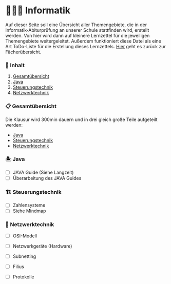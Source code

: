 # 👨🏽‍💻 Informatik

Auf dieser Seite soll eine Übersicht aller Themengebiete, die in der Informatik-Abiturprüfung an unserer Schule stattfinden wird, erstellt werden. Von hier wird dann auf kleinere Lernzettel für die jeweiligen Themengebiete weitergeleitet. Außerdem funktioniert diese Datei als eine Art ToDo-Liste für die Erstellung dieses Lernzettels. [Hier](../README.md) geht es zurück zur Fächerübersicht.

### 📔 Inhalt

1. [Gesamtübersicht](#gesamtübersicht)
2. [Java](#java)
3. [Steuerungstechnik](#steuerungstechnik)
4. [Netzwerktechnik](#netzwerktechnik)

### 📋 Gesamtübersicht <a name="gesamtübersicht"></a>

Die Klausur wird 300min dauern und in drei gleich große Teile aufgeteilt werden:

- [Java](pages/JAVA.md)
- [Steuerungstechnik]()
- [Netzwerktechnik](pages/NETZWERKE.md)

### 🏝 Java <a name="java"></a>

- [ ] JAVA Guide (Siehe Langzeit)
- [ ] Überarbeitung des JAVA Guides

### 🏗 Steuerungstechnik <a name="steuerungstechnik"></a>

- [ ] Zahlensysteme
- [ ] Siehe Mindmap

### 🔌 Netzwerktechnik <a name="netzwerktechnik"></a>

- [ ] OSI-Modell
- [ ] Netzwerkgeräte (Hardware)
- [ ] Subnetting
- [ ] Filius
- [ ] Protokolle

